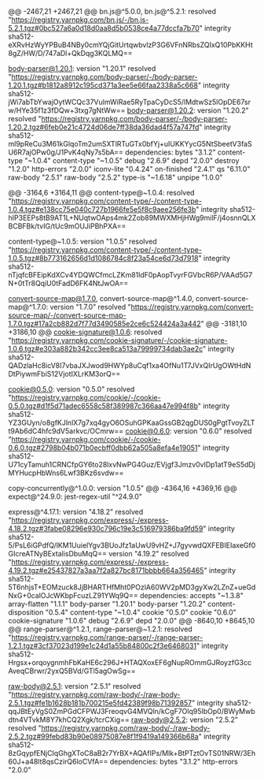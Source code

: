 @@ -2467,21 +2467,21 @@ bn.js@^5.0.0, bn.js@^5.2.1:
  resolved "https://registry.yarnpkg.com/bn.js/-/bn.js-5.2.1.tgz#0bc527a6a0d18d0aa8d5b0538ce4a77dccfa7b70"
  integrity sha512-eXRvHzWyYPBuB4NBy0cmYQjGitUrtqwbvlzP3G6VFnNRbsZQIxQ10PbKKHt8gZ/HW/D/747aDl+QkDqg3KQLMQ==

body-parser@1.20.1:
  version "1.20.1"
  resolved "https://registry.yarnpkg.com/body-parser/-/body-parser-1.20.1.tgz#b1812a8912c195cd371a3ee5e66faa2338a5c668"
  integrity sha512-jWi7abTbYwajOytWCQc37VulmWiRae5RyTpaCyDcS5/lMdtwSz5lOpDE67srw/HYe35f1z3fDQw+3txg7gNtWw==
body-parser@1.20.2:
  version "1.20.2"
  resolved "https://registry.yarnpkg.com/body-parser/-/body-parser-1.20.2.tgz#6feb0e21c4724d06de7ff38da36dad4f57a747fd"
  integrity sha512-ml9pReCu3M61kGlqoTm2umSXTlRTuGTx0bfYj+uIUKKYycG5NtSbeetV3faSU6R7ajOPw0g/J1PvK4qNy7s5bA==
  dependencies:
    bytes "3.1.2"
    content-type "~1.0.4"
    content-type "~1.0.5"
    debug "2.6.9"
    depd "2.0.0"
    destroy "1.2.0"
    http-errors "2.0.0"
    iconv-lite "0.4.24"
    on-finished "2.4.1"
    qs "6.11.0"
    raw-body "2.5.1"
    raw-body "2.5.2"
    type-is "~1.6.18"
    unpipe "1.0.0"

@@ -3164,6 +3164,11 @@ content-type@~1.0.4:
  resolved "https://registry.yarnpkg.com/content-type/-/content-type-1.0.4.tgz#e138cc75e040c727b1966fe5e5f8c9aee256fe3b"
  integrity sha512-hIP3EEPs8tB9AT1L+NUqtwOAps4mk2Zob89MWXMHjHWg9milF/j4osnnQLXBCBFBk/tvIG/tUc9mOUJiPBhPXA==

content-type@~1.0.5:
  version "1.0.5"
  resolved "https://registry.yarnpkg.com/content-type/-/content-type-1.0.5.tgz#8b773162656d1d1086784c8f23a54ce6d73d7918"
  integrity sha512-nTjqfcBFEipKdXCv4YDQWCfmcLZKm81ldF0pAopTvyrFGVbcR6P/VAAd5G7N+0tTr8QqiU0tFadD6FK4NtJwOA==

convert-source-map@1.7.0, convert-source-map@^1.4.0, convert-source-map@^1.7.0:
  version "1.7.0"
  resolved "https://registry.yarnpkg.com/convert-source-map/-/convert-source-map-1.7.0.tgz#17a2cb882d7f77d3490585e2ce6c524424a3a442"
@@ -3181,10 +3186,10 @@ cookie-signature@1.0.6:
  resolved "https://registry.yarnpkg.com/cookie-signature/-/cookie-signature-1.0.6.tgz#e303a882b342cc3ee8ca513a79999734dab3ae2c"
  integrity sha512-QADzlaHc8icV8I7vbaJXJwod9HWYp8uCqf1xa4OfNu1T7JVxQIrUgOWtHdNDtPiywmFbiS12VjotIXLrKM3orQ==

cookie@0.5.0:
  version "0.5.0"
  resolved "https://registry.yarnpkg.com/cookie/-/cookie-0.5.0.tgz#d1f5d71adec6558c58f389987c366aa47e994f8b"
  integrity sha512-YZ3GUyn/o8gfKJlnlX7g7xq4gyO6OSuhGPKaaGssGB2qgDUS0gPgtTvoyZLTt9Ab6dC4hfc9dV5arkvc/OCmrw==
cookie@0.6.0:
  version "0.6.0"
  resolved "https://registry.yarnpkg.com/cookie/-/cookie-0.6.0.tgz#2798b04b071b0ecbff0dbb62a505a8efa4e19051"
  integrity sha512-U71cyTamuh1CRNCfpGY6to28lxvNwPG4Guz/EVjgf3Jmzv0vlDp1atT9eS5dDjMYHucpHbWns6Lwf3BKz6svdw==

copy-concurrently@^1.0.0:
  version "1.0.5"
@@ -4364,16 +4369,16 @@ expect@^24.9.0:
    jest-regex-util "^24.9.0"

express@^4.17.1:
  version "4.18.2"
  resolved "https://registry.yarnpkg.com/express/-/express-4.18.2.tgz#3fabe08296e930c796c19e3c516979386ba9fd59"
  integrity sha512-5/PsL6iGPdfQ/lKM1UuielYgv3BUoJfz1aUwU9vHZ+J7gyvwdQXFEBIEIaxeGf0GIcreATNyBExtalisDbuMqQ==
  version "4.19.2"
  resolved "https://registry.yarnpkg.com/express/-/express-4.19.2.tgz#e25437827a3aa7f2a827bc8171bbbb664a356465"
  integrity sha512-5T6nhjsT+EOMzuck8JjBHARTHfMht0POzlA60WV2pMD3gyXw2LZnZ+ueGdNxG+0calOJcWKbpFcuzLZ91YWq9Q==
  dependencies:
    accepts "~1.3.8"
    array-flatten "1.1.1"
    body-parser "1.20.1"
    body-parser "1.20.2"
    content-disposition "0.5.4"
    content-type "~1.0.4"
    cookie "0.5.0"
    cookie "0.6.0"
    cookie-signature "1.0.6"
    debug "2.6.9"
    depd "2.0.0"
@@ -8640,10 +8645,10 @@ range-parser@^1.2.1, range-parser@~1.2.1:
  resolved "https://registry.yarnpkg.com/range-parser/-/range-parser-1.2.1.tgz#3cf37023d199e1c24d1a55b84800c2f3e6468031"
  integrity sha512-Hrgsx+orqoygnmhFbKaHE6c296J+HTAQXoxEF6gNupROmmGJRoyzfG3ccAveqCBrwr/2yxQ5BVd/GTl5agOwSg==

raw-body@2.5.1:
  version "2.5.1"
  resolved "https://registry.yarnpkg.com/raw-body/-/raw-body-2.5.1.tgz#fe1b1628b181b700215e5fd42389f98b71392857"
  integrity sha512-qqJBtEyVgS0ZmPGdCFPWJ3FreoqvG4MVQln/kCgF7Olq95IbOp0/BWyMwbdtn4VTvkM8Y7khCQ2Xgk/tcrCXig==
raw-body@2.5.2:
  version "2.5.2"
  resolved "https://registry.yarnpkg.com/raw-body/-/raw-body-2.5.2.tgz#99febd83b90e08975087e8f1f9419a149366b68a"
  integrity sha512-8zGqypfENjCIqGhgXToC8aB2r7YrBX+AQAfIPs/Mlk+BtPTztOvTS01NRW/3Eh60J+a48lt8qsCzirQ6loCVfA==
  dependencies:
    bytes "3.1.2"
    http-errors "2.0.0"
